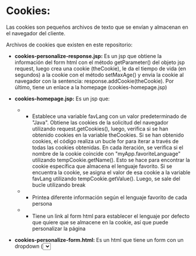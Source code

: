 # Cookies:

Las cookies son pequeños archivos de texto que se envían y almacenan en el navegador del cliente.

Archivos de cookies que existen en este repositorio:

- **cookies-personalize-response.jsp:**
Es un jsp que obtiene la información del form html con el método getParameter() del objeto jsp request, luego crea una cookie (theCookie), le da el tiempo de vida (en segundos) a la cookie con el método setMaxAge() y envía la cookie al navegador con la sentencia: response.addCookie(theCookie). Por último, tiene un enlace a la homepage (cookies-homepage.jsp)
 
- **cookies-homepage.jsp:**
Es un jsp que: 
  - - Establece una variable favLang con un valor predeterminado de "Java". Obtiene las cookies de la solicitud del navegador utilizando request.getCookies(), luego, verifica si se han obtenido cookies en la variable theCookies. Si se han obtenido cookies, el código realiza un bucle for para iterar a través de todas las cookies obtenidas. En cada iteración, se verifica si el nombre de la cookie coincide con "myApp.favoriteLanguage" utilizando tempCookie.getName(). Esto se hace para encontrar la cookie específica que almacena el lenguaje favorito. Si se encuentra la cookie, se asigna el valor de esa cookie a la variable favLang utilizando tempCookie.getValue(). Luego, se sale del bucle utilizando break
  - - Printea diferente información según el lenguaje favorito de cada persona
  - - Tiene un link al form html para establecer el lenguaje por defecto que quiere que se almacene en la cookie, así que puede personalizar la página

- **cookies-personalize-form.html:**
Es un html que tiene un form con un dropdown (<select name="favoriteLanguage">) que es el que guarda los datos en el jsp cookies-personalize-response.jsp
  
